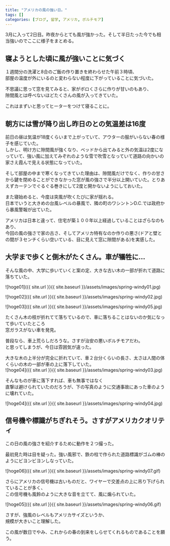 ```yaml
---
title: "アメリカの風の強い日。"
tags: []
categories: [ブログ, 留学, アメリカ, ボルチモア]
---
```


3月に入って2日目。昨夜からとても風が強かった。そして半日たった今でも相当強いのでここに様子をまとめる。  

## 寝ようとした頃に風が強いことに気づく

１週間分の洗濯と8合のご飯の作り置きを終わらせた午前３時頃、  
部屋の温度が外にいるのと変わらない程度に下がっていることに気づいた。  

不思議に思って窓を見てみると、家がボロくさらに作りが甘いのもあり、  
隙間風とは呼べないほどたくさんの風が入ってきていた。  

これはまずいと思ってヒーターをつけて寝ることに。  

## 朝方には雪が降り出し昨日のとの気温差は16度

前日の昼は気温が18度くらいまで上がっていて、アウターの服がいらない春の様子を感じていた。  
しかし、明け方に隙間風が強くなり、ベッドから出てみると外の気温は2度になっていて、強い風に加えてみぞれのような雪で吹雪となっていて道路の向かいの家さえ霞んで見える状態になっていた。  

そして部屋の中まで寒くなってきていた理由は、隙間風だけでなく、作りの甘さから鍵を閉めることができなかった窓が風の強さで半分以上開いていた。とりあえずカーテンでぐるぐる巻きにして2度と開かないようにしておいた。  

また寝始めると、今度は突風が吹くたびに家が揺れる。  
日本でいうと大きめの台風レベルの暴風で、隣の町のワシントンD.C.では政府から暴風警報が出ていた。  

アメリカは日本と違って、住宅が築１００年以上経過していることはざらなのもあり、  
今回の風の強さで家の古さ、そしてアメリカ特有なのか作りの悪さ(ドアと壁との間が３センチくらい空いている、目に見えて窓に隙間がある)を実感した。  


## 大学まで歩くと倒木がたくさん。車が犠牲に...

そんな風の中、大学に歩いていくと案の定、大きな古い木の一部が折れて道路に落ちていた。  

![hoge01]({{ site.url }}{{ site.baseurl }}/assets/images/spring-windy01.jpg)  

![hoge02]({{ site.url }}{{ site.baseurl }}/assets/images/spring-windy02.jpg)  

![hoge03]({{ site.url }}{{ site.baseurl }}/assets/images/spring-windy05.jpg)  

たくさん木の枝が折れてて落ちているので、車に落ちることはないのか気になって歩いていたところ  
窓ガラスがない車を発見。  

普段なら、車上荒らしだろうな。さすが治安の悪いボルチモアだわ。  
と思ってしまうが、今日は雰囲気が違った。  


大きな木の上半分が完全に折れていて、車２台分くらいの長さ、太さは人間の体くらいの木の一部が車の上に落下していた。  
![hoge04]({{ site.url }}{{ site.baseurl }}/assets/images/spring-windy03.jpg)  

そんなものが車に落下すれば、車も無事ではなく  
直撃は避けられていたのだろうが、下の写真のように交通事故にあった車のように壊れていた。  

![hoge04]({{ site.url }}{{ site.baseurl }}/assets/images/spring-windy04.jpg)  

## 信号機や標識がちぎれそう。さすがアメリカクオリティ

この日の風の強さを紹介するために動作を２つ撮った。  

最初見た時は目を疑った。強い風邪で、鉄の柱で作られた道路標識がゴムの棒のようにビヨンビヨンしなっていた。  

![hoge06]({{ site.url }}{{ site.baseurl }}/assets/images/spring-windy07.gif)  


さらにアメリカの信号機は古いものだと、ワイヤーで交差点の上に吊り下げられていることが多く、  
この信号機も風鈴のように大きな音を立てて、風に煽られていた。  

![hoge05]({{ site.url }}{{ site.baseurl }}/assets/images/spring-windy06.gif)    

さすが、強風のレベルもアメリカサイズというか、  
規模が大きいこと理解した。  

この風が数日でやみ、これからの春の到来をしらせてくれるものであることを願う。  

